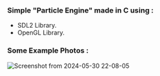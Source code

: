 ### Simple "Particle Engine" made in C using :
- SDL2 Library.
- OpenGL Library.

### Some Example Photos :
![Screenshot from 2024-05-30 22-08-05](https://github.com/skiupace/ParticleSimulator-C/assets/113860644/10e66f14-e837-4fe7-b295-a497159e73b1)
